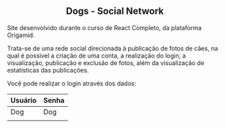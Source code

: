 <div align="center">

## Dogs - Social Network

</div>

Site desenvolvido durante o curso de React Completo, da plataforma Origamid.

Trata-se de uma rede social direcionada à publicação de fotos de cães, na qual é possível a criação de uma conta, a realização do login, a visualização, publicação e exclusão de fotos, além da visualização de estatísticas das publicações.

Você pode realizar o login através dos dados:

<div align="center">

| Usuário       | Senha         |
| ------------- | ------------- |
| Dog           | Dog           |
|               |               |

</div>

